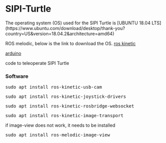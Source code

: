 # SIPI-Turtle

<p>The operating system (OS) used for the SIPI Turtle is [UBUNTU 18.04 LTS](https://www.ubuntu.com/download/desktop/thank-you?country=US&version=18.04.2&architecture=amd64)</p>

ROS melodic, below is the link to download the OS.
[ros kinetic](http://wiki.ros.org/kinetic/Installation/Ubuntu)

[arduino](https://www.arduino.cc/en/Main/Software)
<p>code to teleoperate SIPI Turtle</p>

<h3>Software</h3>

<pre>sudo apt install ros-kinetic-usb-cam</pre>

<pre>sudo apt install ros-kinetic-joystick-drivers</pre>

<pre>sudo apt install ros-kinetic-rosbridge-websocket</pre>

<pre>sudo apt install ros-kinetic-image-transport</pre>

<p>if image-view does not work, it needs to be installed</p>
<pre>sudo apt install ros-melodic-image-view</pre>



